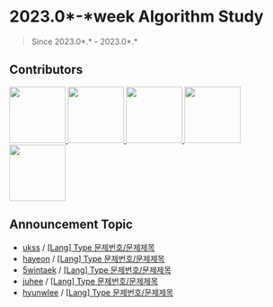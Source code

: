 # 2023.0*-*week Algorithm Study

> Since 2023.0*.* - 2023.0*.*

## Contributors

<p>
<a href="https://github.com/ukssss">
  <img src="https://github.com/ukssss.png" width="100">
</a>
<a href="https://github.com/hayeonn2">
  <img src="https://github.com/hayeonn2.png" width="100">
</a>
<a href="https://github.com/5wintaek">
  <img src="https://github.com/5wintaek.png" width="100">
</a>
<a href="https://github.com/Juhee-Hwang">
  <img src="https://github.com/Juhee-Hwang.png" width="100">
</a>
<a href="https://github.com/hyunwlee-dev">
  <img src="https://github.com/hyunwlee-dev.png" width="100">
</a>
</p>

## Announcement Topic

<!-- 발표할 주제를 다음 양식에 맞게 작성해주세요 ! -->
<!-- 📕 백준 : BOJ 문제번호/문제제목 e.g. [Lang] BOJ 2577/숫자의 개수 -->
<!-- 📗 프로그래머스 : PRO 문제번호/문제제목 e.g. [Lang] PRO 120812/최빈값 구하기 -->
<!-- 백준허브를 사용하시면 프로그래머스의 문제번호도 확인하실 수 있습니다 -->

- [ukss](https://github.com/ukssss) / [[Lang] Type 문제번호/문제제목](#)
- [hayeon](https://github.com/hayeonn2) / [[Lang] Type 문제번호/문제제목](#)
- [5wintaek](https://github.com/5wintaek) / [[Lang] Type 문제번호/문제제목](#)
- [juhee](https://github.com/Juhee-Hwang) / [[Lang] Type 문제번호/문제제목](#)
- [hyunwlee](https://github.com/hyunwlee-dev) / [[Lang] Type 문제번호/문제제목](#)
